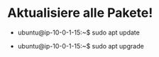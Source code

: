 
# Aktualisiere alle Pakete! 

- ubuntu@ip-10-0-1-15:~$ sudo apt update

- ubuntu@ip-10-0-1-15:~$ sudo apt upgrade